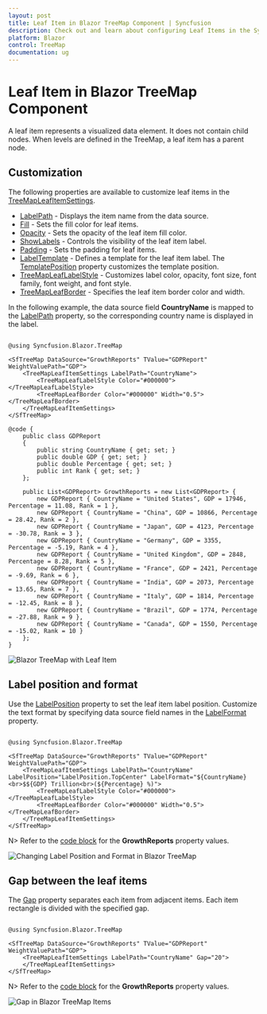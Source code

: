 ```yaml
---
layout: post
title: Leaf Item in Blazor TreeMap Component | Syncfusion
description: Check out and learn about configuring Leaf Items in the Syncfusion Blazor TreeMap component and much more details.
platform: Blazor
control: TreeMap
documentation: ug
---
```


# Leaf Item in Blazor TreeMap Component

A leaf item represents a visualized data element. It does not contain child nodes. When levels are defined in the TreeMap, a leaf item has a parent node.

## Customization

The following properties are available to customize leaf items in the [TreeMapLeafItemSettings](https://help.syncfusion.com/cr/blazor/Syncfusion.Blazor.TreeMap.TreeMapLeafItemSettings.html).
* [LabelPath](https://help.syncfusion.com/cr/blazor/Syncfusion.Blazor.TreeMap.TreeMapLeafItemSettings.html) - Displays the item name from the data source.
* [Fill](https://help.syncfusion.com/cr/blazor/Syncfusion.Blazor.TreeMap.TreeMapLeafItemSettings.html) - Sets the fill color for leaf items.
* [Opacity](https://help.syncfusion.com/cr/blazor/Syncfusion.Blazor.TreeMap.TreeMapLeafItemSettings.html) - Sets the opacity of the leaf item fill color.
* [ShowLabels](https://help.syncfusion.com/cr/blazor/Syncfusion.Blazor.TreeMap.TreeMapLeafItemSettings.html#Syncfusion_Blazor_TreeMap_TreeMapLeafItemSettings_ShowLabels) - Controls the visibility of the leaf item label.
* [Padding](https://help.syncfusion.com/cr/blazor/Syncfusion.Blazor.TreeMap.TreeMapLeafItemSettings.html) - Sets the padding for leaf items.
* [LabelTemplate](https://help.syncfusion.com/cr/blazor/Syncfusion.Blazor.TreeMap.TreeMapLeafItemSettings.html#Syncfusion_Blazor_TreeMap_TreeMapLeafItemSettings_LabelTemplate) - Defines a template for the leaf item label. The [TemplatePosition](https://help.syncfusion.com/cr/blazor/Syncfusion.Blazor.TreeMap.TreeMapLeafItemSettings.html#Syncfusion_Blazor_TreeMap_TreeMapLeafItemSettings_TemplatePosition) property customizes the template position.
* [TreeMapLeafLabelStyle](https://help.syncfusion.com/cr/blazor/Syncfusion.Blazor.TreeMap.TreeMapLeafLabelStyle.html) - Customizes label color, opacity, font size, font family, font weight, and font style.
* [TreeMapLeafBorder](https://help.syncfusion.com/cr/blazor/Syncfusion.Blazor.TreeMap.TreeMapLeafBorder.html) - Specifies the leaf item border color and width.

In the following example, the data source field **CountryName** is mapped to the [LabelPath](https://help.syncfusion.com/cr/blazor/Syncfusion.Blazor.TreeMap.TreeMapLeafItemSettings.html) property, so the corresponding country name is displayed in the label.

```cshtml

@using Syncfusion.Blazor.TreeMap

<SfTreeMap DataSource="GrowthReports" TValue="GDPReport" WeightValuePath="GDP">
    <TreeMapLeafItemSettings LabelPath="CountryName">
        <TreeMapLeafLabelStyle Color="#000000"></TreeMapLeafLabelStyle>
        <TreeMapLeafBorder Color="#000000" Width="0.5"></TreeMapLeafBorder>
    </TreeMapLeafItemSettings>
</SfTreeMap>

@code {
    public class GDPReport
    {
        public string CountryName { get; set; }
        public double GDP { get; set; }
        public double Percentage { get; set; }
        public int Rank { get; set; }
    };

    public List<GDPReport> GrowthReports = new List<GDPReport> {
        new GDPReport { CountryName = "United States", GDP = 17946, Percentage = 11.08, Rank = 1 },
        new GDPReport { CountryName = "China", GDP = 10866, Percentage = 28.42, Rank = 2 },
        new GDPReport { CountryName = "Japan", GDP = 4123, Percentage = -30.78, Rank = 3 },
        new GDPReport { CountryName = "Germany", GDP = 3355, Percentage = -5.19, Rank = 4 },
        new GDPReport { CountryName = "United Kingdom", GDP = 2848, Percentage = 8.28, Rank = 5 },
        new GDPReport { CountryName = "France", GDP = 2421, Percentage = -9.69, Rank = 6 },
        new GDPReport { CountryName = "India", GDP = 2073, Percentage = 13.65, Rank = 7 },
        new GDPReport { CountryName = "Italy", GDP = 1814, Percentage = -12.45, Rank = 8 },
        new GDPReport { CountryName = "Brazil", GDP = 1774, Percentage = -27.88, Rank = 9 },
        new GDPReport { CountryName = "Canada", GDP = 1550, Percentage = -15.02, Rank = 10 }
    };
}

```

![Blazor TreeMap with Leaf Item](images/LeafItem/blazor-treemap-leaf-item.png)

## Label position and format

Use the [LabelPosition](https://help.syncfusion.com/cr/blazor/Syncfusion.Blazor.TreeMap.LabelPosition.html) property to set the leaf item label position. Customize the text format by specifying data source field names in the [LabelFormat](https://help.syncfusion.com/cr/blazor/Syncfusion.Blazor.TreeMap.TreeMapLeafItemSettings.html#Syncfusion_Blazor_TreeMap_TreeMapLeafItemSettings_LabelFormat) property.

```cshtml

@using Syncfusion.Blazor.TreeMap

<SfTreeMap DataSource="GrowthReports" TValue="GDPReport" WeightValuePath="GDP">
    <TreeMapLeafItemSettings LabelPath="CountryName" LabelPosition="LabelPosition.TopCenter" LabelFormat="${CountryName}<br>$${GDP} Trillion<br>(${Percentage} %)">
        <TreeMapLeafLabelStyle Color="#000000"></TreeMapLeafLabelStyle>
        <TreeMapLeafBorder Color="#000000" Width="0.5"></TreeMapLeafBorder>
    </TreeMapLeafItemSettings>
</SfTreeMap>

```

N> Refer to the [code block](#customization) for the **GrowthReports** property values.

![Changing Label Position and Format in Blazor TreeMap](images/LeafItem/blazor-treemap-change-label-position-format.png)

## Gap between the leaf items

The [Gap](https://help.syncfusion.com/cr/blazor/Syncfusion.Blazor.TreeMap.TreeMapLeafItemSettings.html#Syncfusion_Blazor_TreeMap_TreeMapLeafItemSettings_Gap) property separates each item from adjacent items. Each item rectangle is divided with the specified gap.

```cshtml

@using Syncfusion.Blazor.TreeMap

<SfTreeMap DataSource="GrowthReports" TValue="GDPReport" WeightValuePath="GDP">
    <TreeMapLeafItemSettings LabelPath="CountryName" Gap="20">
    </TreeMapLeafItemSettings>
</SfTreeMap>

```

N> Refer to the [code block](#customization) for the **GrowthReports** property values.

![Gap in Blazor TreeMap Items](images/LeafItem/blazor-treemap-gap-between-item.png)
